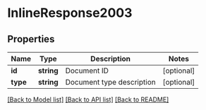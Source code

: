 # InlineResponse2003

## Properties
Name | Type | Description | Notes
------------ | ------------- | ------------- | -------------
**id** | **string** | Document ID | [optional] 
**type** | **string** | Document type description | [optional] 

[[Back to Model list]](../../README.md#documentation-for-models) [[Back to API list]](../../README.md#documentation-for-api-endpoints) [[Back to README]](../../README.md)

